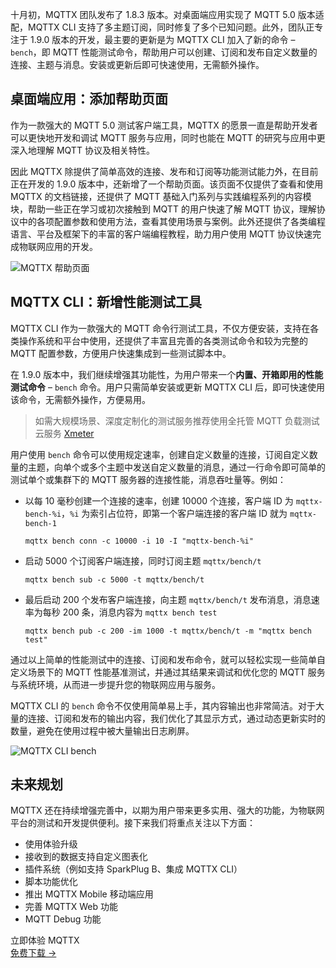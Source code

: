 十月初，MQTTX 团队发布了 1.8.3 版本。对桌面端应用实现了 MQTT 5.0 版本适配，MQTTX CLI 支持了多主题订阅，同时修复了多个已知问题。此外，团队正专注于 1.9.0 版本的开发，最主要的更新是为 MQTTX CLI 加入了新的命令 – `bench`，即 MQTT 性能测试命令，帮助用户可以创建、订阅和发布自定义数量的连接、主题与消息。安装或更新后即可快速使用，无需额外操作。

## 桌面端应用：添加帮助页面

作为一款强大的 MQTT 5.0 测试客户端工具，MQTTX 的愿景一直是帮助开发者可以更快地开发和调试 MQTT 服务与应用，同时也能在 MQTT 的研究与应用中更深入地理解 MQTT 协议及相关特性。

因此 MQTTX 除提供了简单高效的连接、发布和订阅等功能测试能力外，在目前正在开发的 1.9.0 版本中，还新增了一个帮助页面。该页面不仅提供了查看和使用 MQTTX 的文档链接，还提供了 MQTT 基础入门系列与实践编程系列的内容模块，帮助一些正在学习或初次接触到 MQTT 的用户快速了解 MQTT 协议，理解协议中的各项配置参数和使用方法，查看其使用场景与案例。此外还提供了各类编程语言、平台及框架下的丰富的客户端编程教程，助力用户使用 MQTT 协议快速完成物联网应用的开发。

![MQTTX 帮助页面](https://assets.emqx.com/images/3408df84e030aeacdaad134766aadd36.png)


## MQTTX CLI：新增性能测试工具

MQTTX CLI 作为一款强大的 MQTT 命令行测试工具，不仅方便安装，支持在各类操作系统和平台中使用，还提供了丰富且完善的各类测试命令和较为完整的 MQTT 配置参数，方便用户快速集成到一些测试脚本中。

在 1.9.0 版本中，我们继续增强其功能性，为用户带来一个**内置、开箱即用的性能测试命令** – `bench` 命令。用户只需简单安装或更新 MQTTX CLI 后，即可快速使用该命令，无需额外操作，方便易用。

> 如需大规模场景、深度定制化的测试服务推荐使用全托管 MQTT 负载测试云服务 [Xmeter](https://www.emqx.com/zh/products/xmeter) 

用户使用 `bench` 命令可以使用规定速率，创建自定义数量的连接，订阅自定义数量的主题，向单个或多个主题中发送自定义数量的消息，通过一行命令即可简单的测试单个或集群下的 MQTT 服务器的连接性能，消息吞吐量等。例如：

- 以每 10 毫秒创建一个连接的速率，创建 10000 个连接，客户端 ID 为 `mqttx-bench-%i`，`%i` 为索引占位符，即第一个客户端连接的客户端 ID 就为 `mqttx-bench-1`

   ```
   mqttx bench conn -c 10000 -i 10 -I "mqttx-bench-%i"
   ```

- 启动 5000 个订阅客户端连接，同时订阅主题 `mqttx/bench/t`

   ```
   mqttx bench sub -c 5000 -t mqttx/bench/t
   ```

- 最后启动 200 个发布客户端连接，向主题 `mqttx/bench/t` 发布消息，消息速率为每秒 200 条，消息内容为 `mqttx bench test`

   ```
   mqttx bench pub -c 200 -im 1000 -t mqttx/bench/t -m "mqttx bench test"
   ```

通过以上简单的性能测试中的连接、订阅和发布命令，就可以轻松实现一些简单自定义场景下的 MQTT 性能基准测试，并通过其结果来调试和优化您的 MQTT 服务与系统环境，从而进一步提升您的物联网应用与服务。

MQTTX CLI 的 `bench` 命令不仅使用简单易上手，其内容输出也非常简洁。对于大量的连接、订阅和发布的输出内容，我们优化了其显示方式，通过动态更新实时的数量，避免在使用过程中被大量输出日志刷屏。

![MQTTX CLI bench](https://assets.emqx.com/images/6ebb4dc5fb056fe349e565adf629f9fb.png)


## 未来规划

MQTTX 还在持续增强完善中，以期为用户带来更多实用、强大的功能，为物联网平台的测试和开发提供便利。接下来我们将重点关注以下方面：

- 使用体验升级
- 接收到的数据支持自定义图表化
- 插件系统（例如支持 SparkPlug B、集成 MQTTX CLI）
- 脚本功能优化
- 推出 MQTTX Mobile 移动端应用
- 完善 MQTTX Web 功能
- MQTT Debug 功能




<section class="promotion">
    <div>
        立即体验 MQTTX
    </div>
    <a href="https://www.emqx.com/zh/try?product=MQTTX" class="button is-gradient px-5">免费下载 →</a>
</section>
